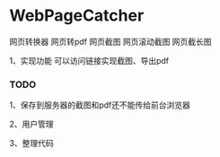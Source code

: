 # WebPageCatcher
网页转换器 网页转pdf 网页截图 网页滚动截图  网页截长图



1、实现功能 可以访问链接实现截图、导出pdf

### TODO 
1、保存到服务器的截图和pdf还不能传给前台浏览器

2、用户管理

3、整理代码
